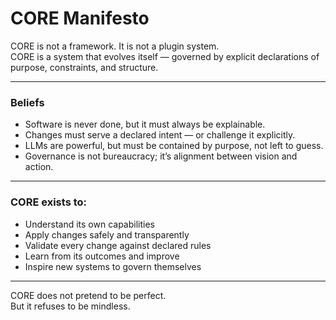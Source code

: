 # CORE Manifesto

CORE is not a framework. It is not a plugin system.  
CORE is a system that evolves itself — governed by explicit declarations of purpose, constraints, and structure.

---

### Beliefs

- Software is never done, but it must always be explainable.
- Changes must serve a declared intent — or challenge it explicitly.
- LLMs are powerful, but must be contained by purpose, not left to guess.
- Governance is not bureaucracy; it’s alignment between vision and action.

---

### CORE exists to:

- Understand its own capabilities
- Apply changes safely and transparently
- Validate every change against declared rules
- Learn from its outcomes and improve
- Inspire new systems to govern themselves

---

CORE does not pretend to be perfect.  
But it refuses to be mindless.
